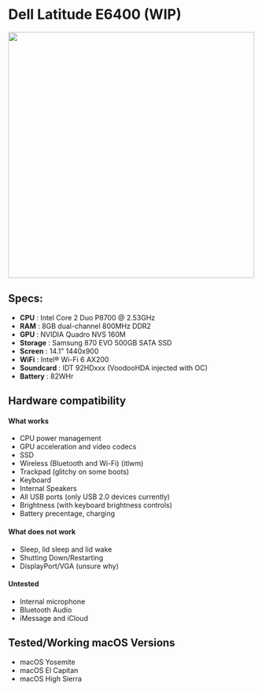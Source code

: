 # Dell Latitude E6400 (WIP)
<img src="https://i.imgur.com/pnwi67A.jpeg" width="500">

Specs:
---

- **CPU** : Intel Core 2 Duo P8700 @ 2.53GHz
- **RAM** : 8GB dual-channel 800MHz DDR2
- **GPU** : NVIDIA Quadro NVS 160M 
- **Storage** : Samsung 870 EVO 500GB SATA SSD
- **Screen** : 14.1" 1440x900
- **WiFi** : Intel® Wi-Fi 6 AX200
- **Soundcard** : IDT 92HDxxx (VoodooHDA injected with OC)
- **Battery** : 82WHr

## Hardware compatibility

#### What works

- CPU power management
- GPU acceleration and video codecs
- SSD
- Wireless (Bluetooth and Wi-Fi) (itlwm)
- Trackpad (glitchy on some boots)
- Keyboard
- Internal Speakers
- All USB ports (only USB 2.0 devices currently)
- Brightness (with keyboard brightness controls)
- Battery precentage, charging

#### What does not work

- Sleep, lid sleep and lid wake
- Shutting Down/Restarting
- DisplayPort/VGA (unsure why)

#### Untested
- Internal microphone
- Bluetooth Audio
- iMessage and iCloud

## Tested/Working macOS Versions
- macOS Yosemite
- macOS El Capitan
- macOS High Sierra
